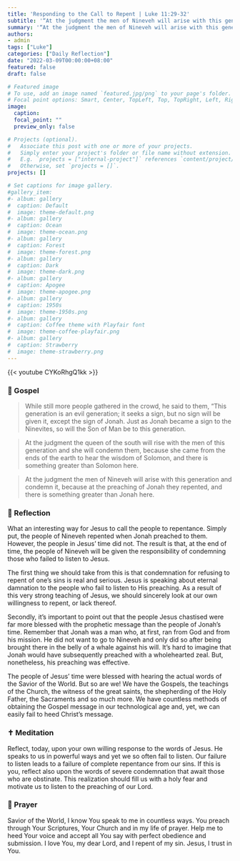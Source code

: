 ```yaml
---
title: 'Responding to the Call to Repent | Luke 11:29-32'
subtitle: '“At the judgment the men of Nineveh will arise with this generation and condemn it, because at the preaching of Jonah they repented, and there is something greater than Jonah here.”  Luke 11:32'
summary: '“At the judgment the men of Nineveh will arise with this generation and condemn it, because at the preaching of Jonah they repented, and there is something greater than Jonah here.”  Luke 11:32'
authors:
- admin
tags: ["Luke"]
categories: ["Daily Reflection"]
date: "2022-03-09T00:00:00+08:00"
featured: false
draft: false

# Featured image
# To use, add an image named `featured.jpg/png` to your page's folder.
# Focal point options: Smart, Center, TopLeft, Top, TopRight, Left, Right, BottomLeft, Bottom, BottomRight
image:
  caption:
  focal_point: ""
  preview_only: false

# Projects (optional).
#   Associate this post with one or more of your projects.
#   Simply enter your project's folder or file name without extension.
#   E.g. `projects = ["internal-project"]` references `content/project/deep-learning/index.md`.
#   Otherwise, set `projects = []`.
projects: []

# Set captions for image gallery.
#gallery_item:
#- album: gallery
#  caption: Default
#  image: theme-default.png
#- album: gallery
#  caption: Ocean
#  image: theme-ocean.png
#- album: gallery
#  caption: Forest
#  image: theme-forest.png
#- album: gallery
#  caption: Dark
#  image: theme-dark.png
#- album: gallery
#  caption: Apogee
#  image: theme-apogee.png
#- album: gallery
#  caption: 1950s
#  image: theme-1950s.png
#- album: gallery
#  caption: Coffee theme with Playfair font
#  image: theme-coffee-playfair.png
#- album: gallery
#  caption: Strawberry
#  image: theme-strawberry.png
---
```


{{< youtube CYKoRhgQ1kk >}}

### :love_letter: Gospel
>  While still more people gathered in the crowd, he said to them, “This generation is an evil generation; it seeks a sign, but no sign will be given it, except the sign of Jonah. Just as Jonah became a sign to the Ninevites, so will the Son of Man be to this generation.

> At the judgment the queen of the south will rise with the men of this generation and she will condemn them, because she came from the ends of the earth to hear the wisdom of Solomon, and there is something greater than Solomon here.

> At the judgment the men of Nineveh will arise with this generation and condemn it, because at the preaching of Jonah they repented, and there is something greater than Jonah here.

### :speech_balloon: Reflection
What an interesting way for Jesus to call the people to repentance.  Simply put, the people of Nineveh repented when Jonah preached to them. However, the people in Jesus’ time did not.  The result is that, at the end of time, the people of Nineveh will be given the responsibility of condemning those who failed to listen to Jesus.

The first thing we should take from this is that condemnation for refusing to repent of one’s sins is real and serious.  Jesus is speaking about eternal damnation to the people who fail to listen to His preaching.  As a result of this very strong teaching of Jesus, we should sincerely look at our own willingness to repent, or lack thereof.

Secondly, it’s important to point out that the people Jesus chastised were far more blessed with the prophetic message than the people of Jonah’s time.  Remember that Jonah was a man who, at first, ran from God and from his mission.  He did not want to go to Nineveh and only did so after being brought there in the belly of a whale against his will.  It’s hard to imagine that Jonah would have subsequently preached with a wholehearted zeal.  But, nonetheless, his preaching was effective.

The people of Jesus’ time were blessed with hearing the actual words of the Savior of the World.  But so are we!  We have the Gospels, the teachings of the Church, the witness of the great saints, the shepherding of the Holy Father, the Sacraments and so much more.  We have countless methods of obtaining the Gospel message in our technological age and, yet, we can easily fail to heed Christ’s message.

### :latin_cross: Meditation
Reflect, today, upon your own willing response to the words of Jesus.  He speaks to us in powerful ways and yet we so often fail to listen.  Our failure to listen leads to a failure of complete repentance from our sins.  If this is you, reflect also upon the words of severe condemnation that await those who are obstinate.  This realization should fill us with a holy fear and motivate us to listen to the preaching of our Lord.

### :pray: Prayer
Savior of the World, I know You speak to me in countless ways.  You preach through Your Scriptures, Your Church and in my life of prayer.  Help me to heed Your voice and accept all You say with perfect obedience and submission.  I love You, my dear Lord, and I repent of my sin.  Jesus, I trust in You.
